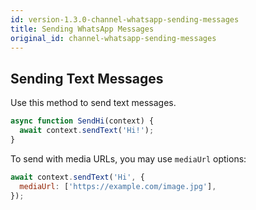 ```yaml
---
id: version-1.3.0-channel-whatsapp-sending-messages
title: Sending WhatsApp Messages
original_id: channel-whatsapp-sending-messages
---
```


## Sending Text Messages

Use this method to send text messages.

```js
async function SendHi(context) {
  await context.sendText('Hi!');
}
```

To send with media URLs, you may use `mediaUrl` options:

```js
await context.sendText('Hi', {
  mediaUrl: ['https://example.com/image.jpg'],
});
```
